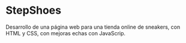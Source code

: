 # StepShoes
Desarrollo de una página web para una tienda online de sneakers, con HTML y CSS, con mejoras echas con JavaScrip.
